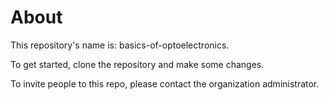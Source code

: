 # About
This repository's name is: basics-of-optoelectronics.

To get started, clone the repository and make some changes.

To invite people to this repo, please contact the organization administrator.

